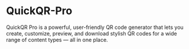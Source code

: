 # QuickQR-Pro
QuickQR Pro is a powerful, user-friendly QR code generator that lets you create, customize, preview, and download stylish QR codes for a wide range of content types — all in one place.
